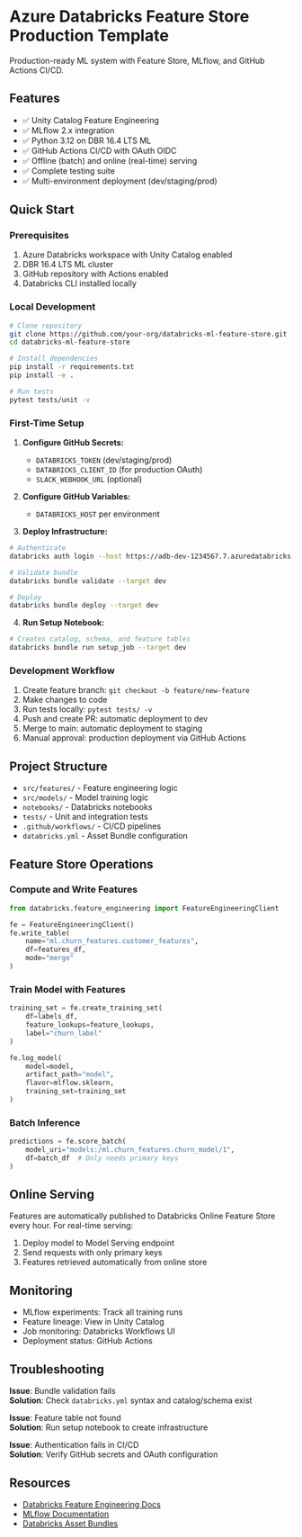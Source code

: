 # Azure Databricks Feature Store Production Template

Production-ready ML system with Feature Store, MLflow, and GitHub Actions CI/CD.

## Features

- ✅ Unity Catalog Feature Engineering
- ✅ MLflow 2.x integration
- ✅ Python 3.12 on DBR 16.4 LTS ML
- ✅ GitHub Actions CI/CD with OAuth OIDC
- ✅ Offline (batch) and online (real-time) serving
- ✅ Complete testing suite
- ✅ Multi-environment deployment (dev/staging/prod)

## Quick Start

### Prerequisites

1. Azure Databricks workspace with Unity Catalog enabled
2. DBR 16.4 LTS ML cluster
3. GitHub repository with Actions enabled
4. Databricks CLI installed locally

### Local Development
```bash
# Clone repository
git clone https://github.com/your-org/databricks-ml-feature-store.git
cd databricks-ml-feature-store

# Install dependencies
pip install -r requirements.txt
pip install -e .

# Run tests
pytest tests/unit -v
```

### First-Time Setup

1. **Configure GitHub Secrets:**
   - `DATABRICKS_TOKEN` (dev/staging/prod)
   - `DATABRICKS_CLIENT_ID` (for production OAuth)
   - `SLACK_WEBHOOK_URL` (optional)

2. **Configure GitHub Variables:**
   - `DATABRICKS_HOST` per environment

3. **Deploy Infrastructure:**
```bash
# Authenticate
databricks auth login --host https://adb-dev-1234567.7.azuredatabricks.net

# Validate bundle
databricks bundle validate --target dev

# Deploy
databricks bundle deploy --target dev
```

4. **Run Setup Notebook:**
```bash
# Creates catalog, schema, and feature tables
databricks bundle run setup_job --target dev
```

### Development Workflow

1. Create feature branch: `git checkout -b feature/new-feature`
2. Make changes to code
3. Run tests locally: `pytest tests/ -v`
4. Push and create PR: automatic deployment to dev
5. Merge to main: automatic deployment to staging
6. Manual approval: production deployment via GitHub Actions

## Project Structure

- `src/features/` - Feature engineering logic
- `src/models/` - Model training logic
- `notebooks/` - Databricks notebooks
- `tests/` - Unit and integration tests
- `.github/workflows/` - CI/CD pipelines
- `databricks.yml` - Asset Bundle configuration

## Feature Store Operations

### Compute and Write Features
```python
from databricks.feature_engineering import FeatureEngineeringClient

fe = FeatureEngineeringClient()
fe.write_table(
    name="ml.churn_features.customer_features",
    df=features_df,
    mode="merge"
)
```

### Train Model with Features
```python
training_set = fe.create_training_set(
    df=labels_df,
    feature_lookups=feature_lookups,
    label="churn_label"
)

fe.log_model(
    model=model,
    artifact_path="model",
    flavor=mlflow.sklearn,
    training_set=training_set
)
```

### Batch Inference
```python
predictions = fe.score_batch(
    model_uri="models:/ml.churn_features.churn_model/1",
    df=batch_df  # Only needs primary keys
)
```

## Online Serving

Features are automatically published to Databricks Online Feature Store every hour. For real-time serving:

1. Deploy model to Model Serving endpoint
2. Send requests with only primary keys
3. Features retrieved automatically from online store

## Monitoring

- MLflow experiments: Track all training runs
- Feature lineage: View in Unity Catalog
- Job monitoring: Databricks Workflows UI
- Deployment status: GitHub Actions

## Troubleshooting

**Issue**: Bundle validation fails  
**Solution**: Check `databricks.yml` syntax and catalog/schema exist

**Issue**: Feature table not found  
**Solution**: Run setup notebook to create infrastructure

**Issue**: Authentication fails in CI/CD  
**Solution**: Verify GitHub secrets and OAuth configuration

## Resources

- [Databricks Feature Engineering Docs](https://docs.databricks.com/machine-learning/feature-store/)
- [MLflow Documentation](https://mlflow.org/docs/latest/index.html)
- [Databricks Asset Bundles](https://docs.databricks.com/dev-tools/bundles/)